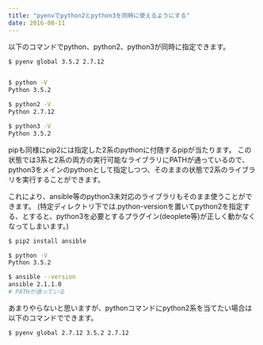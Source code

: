 ```yaml
---
title: "pyenvでpython2とpython3を同時に使えるようにする"
date: 2016-08-11
---
```


以下のコマンドでpython、python2、python3が同時に指定できます。

```bash
$ pyenv global 3.5.2 2.7.12


$ python -V
Python 3.5.2

$ python2 -V
Python 2.7.12

$ python3 -V
Python 3.5.2
```

pipも同様にpip2には指定した2系のpythonに付随するpipが当たります。
この状態では3系と2系の両方の実行可能なライブラリにPATHが通っているので、
python3をメインのpythonとして指定しつつ、そのままの状態で2系のライブラリを実行することができます。

これにより、ansible等のpython3未対応のライブラリもそのまま使うことができます。
(特定ディレクトリ下では.python-versionを置いてpython2を指定する、とすると、python3を必要とするプラグイン(deoplete等)が正しく動かなくなってしまいます。)

```bash
$ pip2 install ansible

$ python -V
Python 3.5.2

$ ansible --version
ansible 2.1.1.0
# PATHが通っている
```

あまりやらないと思いますが、pythonコマンドにpython2系を当てたい場合は以下のコマンドでできます。

```bash
$ pyenv global 2.7.12 3.5.2 2.7.12
```
